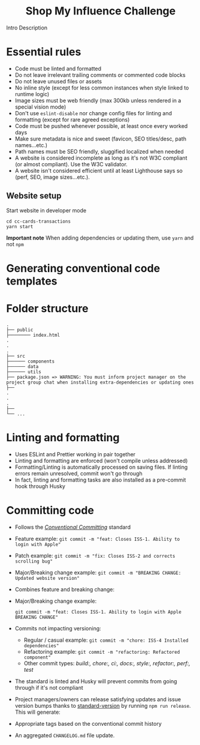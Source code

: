 <h1 align="center">
  Shop My Influence Challenge
</h1>

Intro Description

# Essential rules

- Code must be linted and formatted
- Do not leave irrelevant trailing comments or commented code blocks
- Do not leave unused files or assets
- No inline style (except for less common instances when style linked to runtime logic)
- Image sizes must be web friendly (max 300kb unless rendered in a special vision mode)
- Don't use `eslint-disable` nor change config files for linting and formatting (except for rare agreed exceptions)
- Code must be pushed whenever possible, at least once every worked days
- Make sure metadata is nice and sweet (favicon, SEO titles/desc, path names...etc.)
- Path names must be SEO friendly, sluggified localized when needed
- A website is considered incomplete as long as it's not W3C compliant (or almost compliant). Use the W3C validator.
- A website isn't considered efficient until at least Lighthouse says so (perf, SEO, image sizes...etc.).

## Website setup

Start website in developer mode

```shell
cd cc-cards-transactions
yarn start
```

**Important note** When adding dependencies or updating them, use `yarn` and not `npm`

# Generating conventional code templates

# Folder structure

    .
    ├── public
    ├──────── index.html
    .
    .
    .
    ├── src
    ├────── components
    ├────── data
    ├────── utils
    ├── package.json => WARNING: You must inform project manager on the project group chat when installing extra-dependencies or updating ones
    ├──
    .
    .
    .
    ├──
    └── ...

# Linting and formatting

- Uses ESLint and Prettier working in pair together
- Linting and formatting are enforced (won't compile unless addressed)
- Formatting/Linting is automatically processed on saving files. If linting errors remain unresolved, commit won't go through
- In fact, linting and formatting tasks are also
  installed as a pre-commit hook through Husky

# Committing code

- Follows the [_Conventional Committing_](https://www.conventionalcommits.org/en/v1.0.0/) standard

- Feature example: `git commit -m "feat: Closes ISS-1. Ability to login with Apple"`
- Patch example: `git commit -m "fix: Closes ISS-2 and corrects scrolling bug"`
- Major/Breaking change example: `git commit -m "BREAKING CHANGE: Updated website version"`
- Combines feature and breaking change:
- Major/Breaking change example:

  `git commit -m "feat: Closes ISS-1. Ability to login with Apple BREAKING CHANGE"`

- Commits not impacting versioning:

  - Regular / casual example: `git commit -m "chore: ISS-4 Installed dependencies"`
  - Refactoring example: `git commit -m "refactoring: Refactored component"`
  - Other commit types: _build:, chore:, ci:, docs:, style:, refactor:, perf:, test_

- The standard is linted and Husky will prevent commits from going through if it's not compliant
- Project managers/owners can release satisfying updates and issue version bumps thanks to [standard-version](https://github.com/conventional-changelog/standard-version) by running `npm run release`. This will generate:
- Appropriate tags based on the conventional commit history
- An aggregated `CHANGELOG.md` file update.
